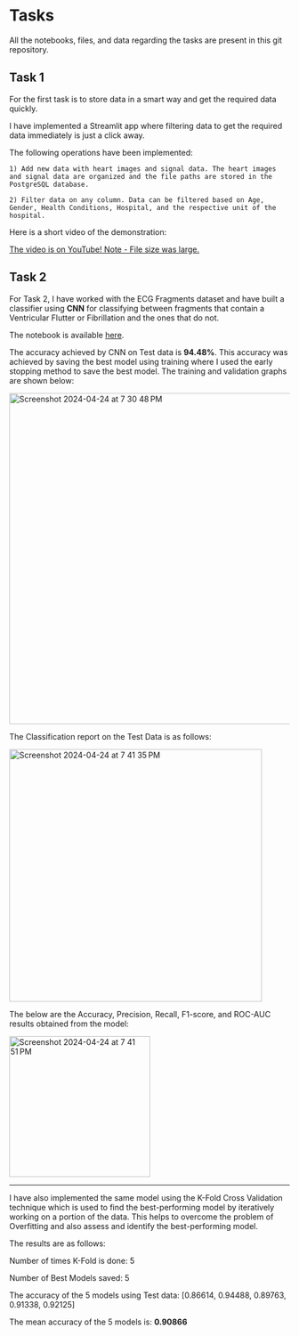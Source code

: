 # Tasks

All the notebooks, files, and data regarding the tasks are present in this git repository.
 
## Task 1

For the first task is to store data in a smart way and get the required data quickly.

I have implemented a Streamlit app where filtering data to get the required data immediately is just a click away.

The following operations have been implemented:

    1) Add new data with heart images and signal data. The heart images and signal data are organized and the file paths are stored in the PostgreSQL database.
    
    2) Filter data on any column. Data can be filtered based on Age, Gender, Health Conditions, Hospital, and the respective unit of the hospital.

Here is a short video of the demonstration:

[The video is on YouTube! Note - File size was large.](https://www.youtube.com/watch?v=MCI3USxwat0&ab_channel=Bhanuprasanna)


## Task 2

For Task 2, I have worked with the ECG Fragments dataset and have built a classifier using <b>CNN</b> for classifying between fragments that contain a Ventricular Flutter or Fibrillation and the ones that do not.

The notebook is available [here](https://github.com/bhanuprasanna527/Tasks/blob/main/Task%202/Task%202.ipynb).

The accuracy achieved by CNN on Test data is <b>94.48%</b>. This accuracy was achieved by saving the best model using training where I used the early stopping method to save the best model. The training and validation graphs are shown below:

<img width="595" alt="Screenshot 2024-04-24 at 7 30 48 PM" src="https://github.com/bhanuprasanna527/Tasks/assets/63473951/dd7fb22b-3f64-4d0c-9644-6653551eb514">

The Classification report on the Test Data is as follows:

<img width="454" alt="Screenshot 2024-04-24 at 7 41 35 PM" src="https://github.com/bhanuprasanna527/Tasks/assets/63473951/82bdfb20-f068-4947-b0da-a2108f2c9256">

The below are the Accuracy, Precision, Recall, F1-score, and ROC-AUC results obtained from the model:

<img width="253" alt="Screenshot 2024-04-24 at 7 41 51 PM" src="https://github.com/bhanuprasanna527/Tasks/assets/63473951/7c301ab8-13fe-4dae-8641-ddb860466bb4">

___

I have also implemented the same model using the K-Fold Cross Validation technique which is used to find the best-performing model by iteratively working on a portion of the data. This helps to overcome the problem of Overfitting and also assess and identify the best-performing model.

The results are as follows:

Number of times K-Fold is done: 5

Number of Best Models saved: 5

The accuracy of the 5 models using Test data: [0.86614, 0.94488, 0.89763, 0.91338, 0.92125]

The mean accuracy of the 5 models is: <b>0.90866<b>
